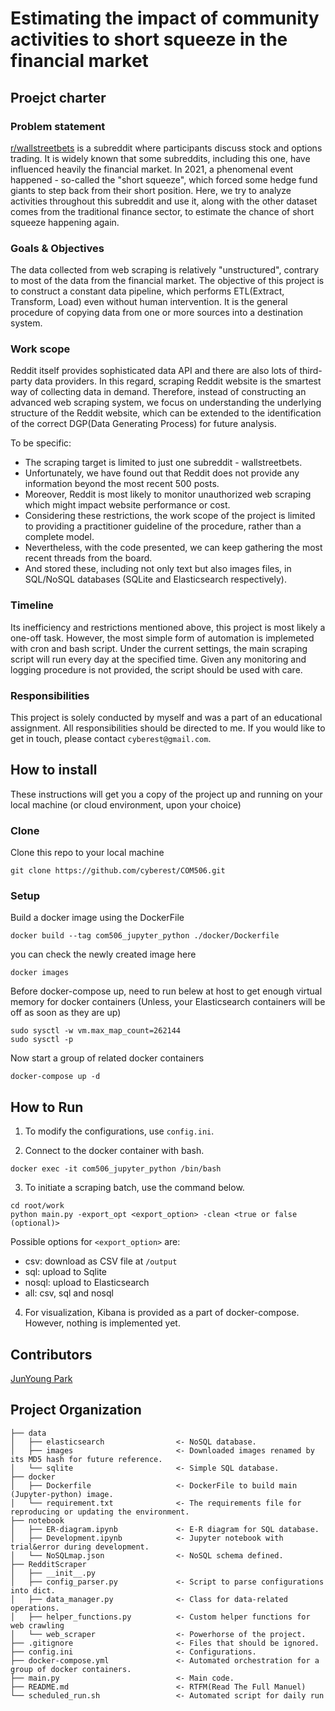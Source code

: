 # Estimating the impact of community activities to short squeeze in the financial market

## Proejct charter

### Problem statement

[r/wallstreetbets](https://www.reddit.com/r/wallstreetbets/) is a subreddit where participants discuss stock and options trading.
It is widely known that some subreddits, including this one, have influenced heavily the financial market.
In 2021, a phenomenal event happened - so-called the "short squeeze", which forced some hedge fund giants to step back from their short position.
Here, we try to analyze activities throughout this subreddit and use it, along with the other dataset comes from the traditional finance sector, to estimate the chance of short squeeze happening again.

### Goals & Objectives
The data collected from web scraping is relatively "unstructured", contrary to most of the data from the financial market.
The objective of this project is to construct a constant data pipeline, which performs ETL(Extract, Transform, Load) even without human intervention.
It is the general procedure of copying data from one or more sources into a destination system.

### Work scope
Reddit itself provides sophisticated data API and there are also lots of third-party data providers.
In this regard, scraping Reddit website is the smartest way of collecting data in demand.
Therefore, instead of constructing an advanced web scraping system, we focus on understanding the underlying structure of the Reddit website, which can be extended to the identification of the correct DGP(Data Generating Process) for future analysis.

To be specific:
- The scraping target is limited to just one subreddit - wallstreetbets.
- Unfortunately, we have found out that Reddit does not provide any information beyond the most recent 500 posts. 
- Moreover, Reddit is most likely to monitor unauthorized web scraping which might impact website performance or cost.
- Considering these restrictions, the work scope of the project is limited to providing a practitioner guideline of the procedure, rather than a complete model.
- Nevertheless, with the code presented, we can keep gathering the most recent threads from the board.
- And stored these, including not only text but also images files, in SQL/NoSQL databases (SQLite and Elasticsearch respectively).

### Timeline
Its inefficiency and restrictions mentioned above, this project is most likely a one-off task.
However, the most simple form of automation is implemeted with cron and bash script.
Under the current settings, the main scraping script will run every day at the specified time.
Given any monitoring and logging procedure is not provided, the script should be used with care.

### Responsibilities
This project is solely conducted by myself and was a part of an educational assignment.
All responsibilities should be directed to me.
If you would like to get in touch, please contact ```cyberest@gmail.com```.


## How to install
These instructions will get you a copy of the project up and running on your local machine (or cloud environment, upon your choice)

### Clone
Clone this repo to your local machine
```
git clone https://github.com/cyberest/COM506.git
```

### Setup
Build a docker image using the DockerFile
```
docker build --tag com506_jupyter_python ./docker/Dockerfile
```

you can check the newly created image here
```
docker images
```

Before docker-compose up, need to run belew at host to get enough virtual memory for docker containers
(Unless, your Elasticsearch containers will be off as soon as they are up)
```
sudo sysctl -w vm.max_map_count=262144
sudo sysctl -p
```

Now start a group of related docker containers
```
docker-compose up -d
```

## How to Run
1. To modify the configurations, use ```config.ini```.

2. Connect to the docker container with bash.
```
docker exec -it com506_jupyter_python /bin/bash
```

3. To initiate a scraping batch, use the command below.
```
cd root/work
python main.py -export_opt <export_option> -clean <true or false (optional)>
```
Possible options for ```<export_option>``` are:
- csv: download as CSV file at ```/output```
- sql: upload to Sqlite
- nosql: upload to Elasticsearch
- all: csv, sql and nosql

4. For visualization, Kibana is provided as a part of docker-compose. However, nothing is implemented yet.


## Contributors
[JunYoung Park](https://github.com/cyberest)

## Project Organization
    ├── data
    │   ├── elasticsearch                <- NoSQL database.
    │   ├── images                       <- Downloaded images renamed by its MD5 hash for future reference.
    │   └── sqlite                       <- Simple SQL database.
    ├── docker
    │   ├── Dockerfile                   <- DockerFile to build main (Jupyter-python) image.
    │   └── requirement.txt              <- The requirements file for reproducing or updating the environment.
    ├── notebook
    │   ├── ER-diagram.ipynb             <- E-R diagram for SQL database.
    │   ├── Development.ipynb            <- Jupyter notebook with trial&error during development.
    │   └── NoSQLmap.json                <- NoSQL schema defined.
    ├── RedditScraper                    
    │   ├── __init__.py                   
    │   ├── config_parser.py             <- Script to parse configurations into dict.
    │   ├── data_manager.py              <- Class for data-related operations.
    │   ├── helper_functions.py          <- Custom helper functions for web crawling
    │   └── web_scraper                  <- Powerhorse of the project.
    ├── .gitignore                       <- Files that should be ignored.
    ├── config.ini                       <- Configurations.
    ├── docker-compose.yml               <- Automated orchestration for a group of docker containers.
    ├── main.py                          <- Main code.
    ├── README.md                        <- RTFM(Read The Full Manuel)
    └── scheduled_run.sh                 <- Automated script for daily run
